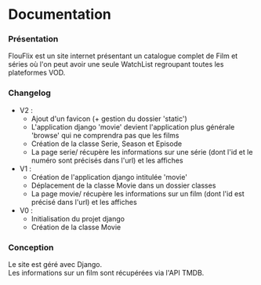 # Documentation

### Présentation

FlouFlix est un site internet présentant un catalogue complet de Film et séries où l'on peut avoir une seule WatchList regroupant toutes les plateformes VOD.


### Changelog

- V2 :
  * Ajout d'un favicon (+ gestion du dossier 'static')
  * L'application django 'movie' devient l'application plus générale 'browse' qui ne comprendra pas que les films
  * Création de la classe Serie, Season et Episode
  * La page serie/ récupère les informations sur une série (dont l'id et le numéro sont précisés dans l'url) et les affiches
- V1 :
  * Création de l'application django intitulée 'movie'
  * Déplacement de la classe Movie dans un dossier classes
  * La page movie/ récupère les informations sur un film (dont l'id est précisé dans l'url) et les affiches
- V0 :
  * Initialisation du projet django
  * Création de la classe Movie


### Conception

Le site est géré avec Django.
<br>
Les informations sur un film sont récupérées via l'API TMDB.
